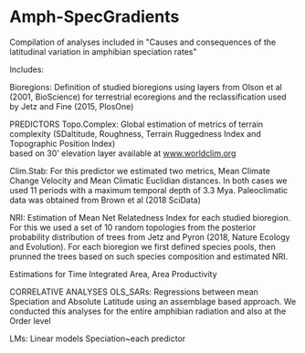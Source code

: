 # Amph-SpecGradients
Compilation of analyses included in "Causes and consequences of the latitudinal variation in amphibian speciation rates"

Includes:

Bioregions: Definition of studied bioregions using layers from Olson et al (2001, BioScience) for terrestrial ecoregions
and the reclassification used by Jetz and Fine (2015, PlosOne)

PREDICTORS
Topo.Complex: Global estimation of metrics of terrain complexity (SDaltitude, Roughness, Terrain Ruggedness Index and Topographic Position Index)  
based on 30' elevation layer available at www.worldclim.org

Clim.Stab: For this predictor we estimated two metrics, Mean Climate Change Velocity and Mean Climatic Euclidian distances. In both cases we used 11 periods with
a maximum temporal depth of 3.3 Mya. Paleoclimatic data was obtained from Brown et al (2018 SciData)

NRI: Estimation of Mean Net Relatedness Index for each studied bioregion. For this we used a set of 10 random topologies from the posterior probability 
distribution of trees from Jetz and Pyron (2018, Nature Ecology and Evolution). For each bioregion we first defined species pools, then prunned the trees 
based on such species composition and estimated NRI.

Estimations for Time Integrated Area, Area Productivity

CORRELATIVE ANALYSES
OLS_SARs: Regressions between mean Speciation and Absolute Latitude using an assemblage based approach. We conducted this analyses for the entire amphibian radiation and
also at the Order level

LMs: Linear models Speciation~each predictor
